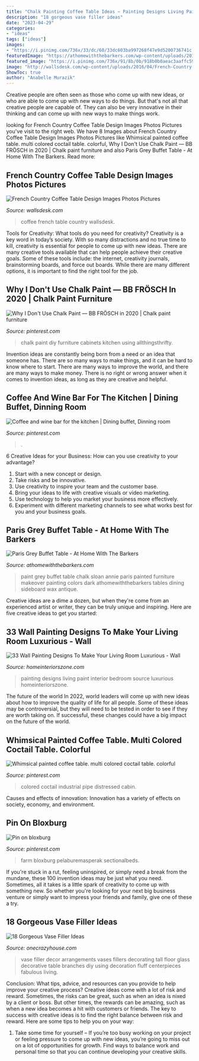 ```yaml
---
title: "Chalk Painting Coffee Table Ideas ~ Painting Designs Living Paint Interior Bedroom Source Luxurious Homeinteriorszone"
description: "18 gorgeous vase filler ideas"
date: "2023-04-29"
categories:
- "ideas"
tags: ["ideas"]
images:
- "https://i.pinimg.com/736x/33/dc/60/33dc603ba997268f47e9d5200736741c.jpg"
featuredImage: "https://athomewiththebarkers.com/wp-content/uploads/2014/07/Paris-Grey-Buffet-Table-Antiqued-Distressed-Finish-Title.jpg"
featured_image: "https://i.pinimg.com/736x/91/8b/0b/918b0b0aeac3aaffc59c0cd2c1f6201f.jpg"
image: "http://wallsdesk.com/wp-content/uploads/2016/04/French-Country-Style-Coffee-Table.jpg"
ShowToc: true
author: "Anabelle Murazik"
---
```



Creative people are often seen as those who come up with new ideas, or who are able to come up with new ways to do things. But that's not all that creative people are capable of. They can also be very innovative in their thinking and can come up with new ways to make things work.

	

		
looking for French Country Coffee Table Design Images Photos Pictures you've visit to the right web. We have 8 Images about French Country Coffee Table Design Images Photos Pictures like Whimsical painted coffee table. multi colored coctail table. colorful, Why I Don&#039;t Use Chalk Paint — BB FRÖSCH in 2020 | Chalk paint furniture and also Paris Grey Buffet Table - At Home With The Barkers. Read more:
		
    
## French Country Coffee Table Design Images Photos Pictures

<img loading=lazy src="http://wallsdesk.com/wp-content/uploads/2016/04/French-Country-Style-Coffee-Table.jpg" onerror="this.onerror=null;this.src='https://tse1.mm.bing.net/th?id=OIP.DyCCDxs8Ch_l9thsmvZglgHaHH&amp;pid=15.1';" alt="French Country Coffee Table Design Images Photos Pictures">

_Source: wallsdesk.com_

>coffee french table country wallsdesk. 

	

Tools for Creativity: What tools do you need for creativity?
Creativity is a key word in today’s society. With so many distractions and no true time to kill, creativity is essential for people to come up with new ideas. There are many creative tools available that can help people achieve their creative goals. Some of these tools include: the internet, creativity journals, brainstorming boards, and force out boards. While there are many different options, it is important to find the right tool for the job.

    
## Why I Don&#039;t Use Chalk Paint — BB FRÖSCH In 2020 | Chalk Paint Furniture

<img loading=lazy src="https://i.pinimg.com/736x/91/8b/0b/918b0b0aeac3aaffc59c0cd2c1f6201f.jpg" onerror="this.onerror=null;this.src='https://tse4.mm.bing.net/th?id=OIP.Ni6vI1RWTdibVoPLGketLgHaLH&amp;pid=15.1';" alt="Why I Don&#039;t Use Chalk Paint — BB FRÖSCH in 2020 | Chalk paint furniture">

_Source: pinterest.com_

>chalk paint diy furniture cabinets kitchen using allthingsthrifty. 

	

Invention ideas are constantly being born from a need or an idea that someone has. There are so many ways to make things, and it can be hard to know where to start. There are many ways to improve the world, and there are many ways to make money. There is no right or wrong answer when it comes to invention ideas, as long as they are creative and helpful.

    
## Coffee And Wine Bar For The Kitchen | Dining Buffet, Dinning Room

<img loading=lazy src="https://i.pinimg.com/736x/7e/32/75/7e3275a1feb1e375f45c03ff0c01bb28--home-décor-wine-bars.jpg" onerror="this.onerror=null;this.src='https://tse2.mm.bing.net/th?id=OIP.aeNm1LHFOVX4CkhY-7KqaQHaM4&amp;pid=15.1';" alt="Coffee and wine bar for the kitchen | Dining buffet, Dinning room">

_Source: pinterest.com_

>. 

	

6 Creative Ideas for your Business: How can you use creativity to your advantage?
1. Start with a new concept or design.
2. Take risks and be innovative.
3. Use creativity to inspire your team and the customer base. 
4. Bring your ideas to life with creative visuals or video marketing. 
5. Use technology to help you market your business more effectively. 
6. Experiment with different marketing channels to see what works best for you and your business goals.

    
## Paris Grey Buffet Table - At Home With The Barkers

<img loading=lazy src="https://athomewiththebarkers.com/wp-content/uploads/2014/07/Paris-Grey-Buffet-Table-Antiqued-Distressed-Finish-Title.jpg" onerror="this.onerror=null;this.src='https://tse1.mm.bing.net/th?id=OIP.4jy6MeHW2RylKU_2u6M7igHaLL&amp;pid=15.1';" alt="Paris Grey Buffet Table - At Home With The Barkers">

_Source: athomewiththebarkers.com_

>paint grey buffet table chalk sloan annie paris painted furniture makeover painting colors dark athomewiththebarkers tables dining sideboard wax antique. 

	

Creative ideas are a dime a dozen, but when they're come from an experienced artist or writer, they can be truly unique and inspiring. Here are five creative ideas to get you started: 

    
## 33 Wall Painting Designs To Make Your Living Room Luxurious - Wall

<img loading=lazy src="http://www.homeinteriorszone.com/wp-content/uploads/2013/10/paint-161.jpg" onerror="this.onerror=null;this.src='https://tse2.mm.bing.net/th?id=OIP.TDKldt9vfEPwLT3_vLmBEQHaHa&amp;pid=15.1';" alt="33 Wall Painting Designs To Make Your Living Room Luxurious - Wall">

_Source: homeinteriorszone.com_

>painting designs living paint interior bedroom source luxurious homeinteriorszone. 

	

The future of the world
In 2022, world leaders will come up with new ideas about how to improve the quality of life for all people. Some of these ideas may be controversial, but they will need to be tested in order to see if they are worth taking on. If successful, these changes could have a big impact on the future of the world.

    
## Whimsical Painted Coffee Table. Multi Colored Coctail Table. Colorful

<img loading=lazy src="https://i.pinimg.com/736x/b0/c5/37/b0c537013c588113a00f260cf6942c91.jpg" onerror="this.onerror=null;this.src='https://tse3.mm.bing.net/th?id=OIP.XCPRVpEcM31UpB9U5MZjKAHaLc&amp;pid=15.1';" alt="Whimsical painted coffee table. multi colored coctail table. colorful">

_Source: pinterest.com_

>colored coctail industrial pipe distressed cabin. 

	

Causes and effects of innovation:
Innovation has a variety of effects on society, economy, and environment.

    
## Pin On Bloxburg

<img loading=lazy src="https://i.pinimg.com/736x/33/dc/60/33dc603ba997268f47e9d5200736741c.jpg" onerror="this.onerror=null;this.src='https://tse4.mm.bing.net/th?id=OIP.tPDfnvdUN_Gf-CcNkhBZRQHaLG&amp;pid=15.1';" alt="Pin on bloxburg">

_Source: pinterest.com_

>farm bloxburg pelaburemasperak sectionalbeds. 

	

If you're stuck in a rut, feeling uninspired, or simply need a break from the mundane, these 100 invention ideas may be just what you need. Sometimes, all it takes is a little spark of creativity to come up with something new. So whether you're looking for your next big business venture or simply want to impress your friends and family, give one of these a try.

    
## 18 Gorgeous Vase Filler Ideas

<img loading=lazy src="https://cdn.onecrazyhouse.com/wp-content/uploads/2016/04/vase-filler-ideas-2.jpg" onerror="this.onerror=null;this.src='https://tse1.mm.bing.net/th?id=OIP.eJOemW_8cB88JVgKYDA4_wHaLL&amp;pid=15.1';" alt="18 Gorgeous Vase Filler Ideas">

_Source: onecrazyhouse.com_

>vase filler decor arrangements vases fillers decorating tall floor glass decorative table branches diy using decoration fluff centerpieces fabulous living. 

	

Conclusion: What tips, advice, and resources can you provide to help improve your creative process?
Creative ideas come with a lot of risk and reward. Sometimes, the risks can be great, such as when an idea is nixed by a client or boss. But other times, the rewards can be amazing, such as when a new idea becomes a hit with customers or friends. The key to success with creative ideas is to find the right balance between risk and reward. Here are some tips to help you on your way: 
1. Take some time for yourself – If you’re too busy working on your project or feeling pressure to come up with new ideas, you’re going to miss out on a lot of opportunities for growth. Find ways to balance work and personal time so that you can continue developing your creative skills. 


